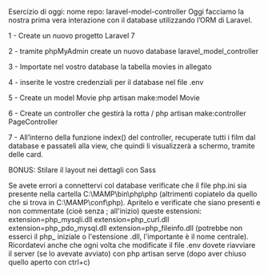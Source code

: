 Esercizio di oggi:
nome repo: laravel-model-controller
Oggi facciamo la nostra prima vera interazione con il database utilizzando l’ORM di Laravel.

1 - Create un nuovo progetto Laravel 7
<!-- ok -->

2 - tramite phpMyAdmin create un nuovo database laravel_model_controller
<!-- ok -->

3 - Importate nel vostro database la tabella movies in allegato
<!-- ok -->

4 - inserite le vostre credenziali per il database nel file .env
<!-- ok -->

5 - Create un model Movie
php artisan make:model Movie
<!-- ok -->

6 - Create un controller che gestirà la rotta /
php artisan make:controller PageController
<!-- ok -->

7 - All’interno della funzione index() del controller, recuperate tutti i film dal database e passateli alla view, che quindi li visualizzerà a schermo, tramite delle card.
<!-- ok -->

BONUS:
Stilare il layout nei dettagli con Sass

Se avete errori a connettervi col database verificate che il file php.ini sia presente nella cartella C:\MAMP\bin\php\php<versione> (altrimenti copiatelo da quello che si trova in C:\MAMP\conf\php<verisone>). Apritelo e verificate che siano presenti e non commentate (cioè senza ; all'inizio) queste estensioni:
extension=php_mysqli.dll
extension=php_curl.dll
extension=php_pdo_mysql.dll
extension=php_fileinfo.dll
(potrebbe non esserci il php_ iniziale o l'estensione .dll, l'importante è il nome centrale).
Ricordatevi anche che ogni volta che modificate il file .env  dovete riavviare il server (se lo avevate avviato) con php artisan serve (dopo aver chiuso quello aperto con ctrl+c)
